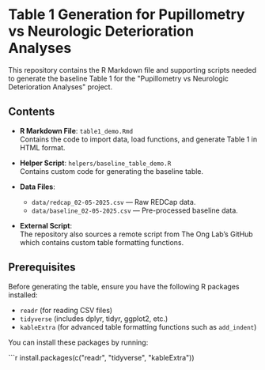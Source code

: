 # Table 1 Generation for Pupillometry vs Neurologic Deterioration Analyses

This repository contains the R Markdown file and supporting scripts needed to generate the baseline Table 1 for the "Pupillometry vs Neurologic Deterioration Analyses" project.

## Contents

-   **R Markdown File**: `table1_demo.Rmd`\
    Contains the code to import data, load functions, and generate Table 1 in HTML format.

-   **Helper Script**: `helpers/baseline_table_demo.R`\
    Contains custom code for generating the baseline table.

-   **Data Files**:

    -   `data/redcap_02-05-2025.csv` — Raw REDCap data.
    -   `data/baseline_02-05-2025.csv` — Pre-processed baseline data.

-   **External Script**:\
    The repository also sources a remote script from The Ong Lab’s GitHub which contains custom table formatting functions.

## Prerequisites

Before generating the table, ensure you have the following R packages installed:

-   `readr` (for reading CSV files)
-   `tidyverse` (includes dplyr, tidyr, ggplot2, etc.)
-   `kableExtra` (for advanced table formatting functions such as `add_indent`)

You can install these packages by running:

\`\`\`r install.packages(c("readr", "tidyverse", "kableExtra"))
